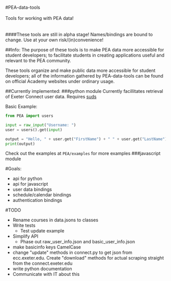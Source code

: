 #PEA-data-tools
<br>
<br>
Tools for working with PEA data!
<br>
<br>
<br>
####These tools are still in alpha stage! Names/bindings are bound to change. Use at your own risk/(in)convenience!

##Info:
The purpose of these tools is to make PEA data more accessible for student developers; to facilitate students in creating applications useful and relevant to the PEA community.

These tools organize and make public data more accessible for student developers; all of the information gathered by PEA-data-tools can be found on official Academy websites under ordinary usage.

##Currently implemented:
###python module
Currently facillitates retrieval of Exeter Connect user data. 
Requires [suds](https://fedorahosted.org/suds/)


Basic Example:
```python
from PEA import users

input = raw_input("Username: ")
user = users().get(input)

output = "Hello, " + user.get("FirstName") + " " + user.get("LastName")
print(output)

```




Check out the examples at `PEA/examples` for more examples
###javascript module


#Goals:
 - api for python
 - api for javascript
 - user data bindings
 - schedule/calendar bindings
 - authentication bindings

#TODO
 - Rename courses in data.jsons to classes
 - Write tests
	 - Test update example
 - Simplify API
	 - Phase out raw_user_info.json and basic_user_info.json
 - make basicinfo keys CamelCase
 - change "update" methods in connect.py to get json from ecc.exeter.edu. Create "download" methods for actual scraping straight from the connect.exeter.edu
 - write python documentation
 - Communicate with IT about this
